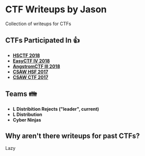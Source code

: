 # CTF Writeups by Jason
Collection of writeups for CTFs
## CTFs Participated In :+1:
* [**HSCTF 2018**](https://hsctf.com) 
* [**EasyCTF IV 2018**](https://easyctf.com)
* [**AngstromCTF III 2018**](https://angstromctf.com)
* [**CSAW HSF 2017**](https://red.csaw.io/)
* [**CSAW CTF 2017**](https://csaw.engineering.nyu.edu/ctf)
## Teams :family:
* **L Distribition Rejects ("leader", current)**
* **L Distribution**
* **Cyber Ninjas**
## Why aren't there writeups for past CTFs?
Lazy
